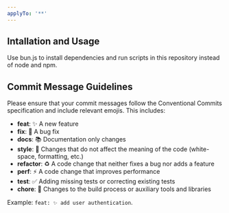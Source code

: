 ```yaml
---
applyTo: '**'
---
```


## Intallation and Usage

Use bun.js to install dependencies and run scripts in this repository instead of node and npm.

## Commit Message Guidelines

Please ensure that your commit messages follow the Conventional Commits specification and include relevant emojis. This includes:

- **feat**: ✨ A new feature
- **fix**: 🐛 A bug fix
- **docs**: 📚 Documentation only changes
- **style**: 🎨 Changes that do not affect the meaning of the code (white-space, formatting, etc.)
- **refactor**: ♻️ A code change that neither fixes a bug nor adds a feature
- **perf**: ⚡ A code change that improves performance
- **test**: ✅ Adding missing tests or correcting existing tests
- **chore**: 🔧 Changes to the build process or auxiliary tools and libraries

Example: `feat: ✨ add user authentication`.
